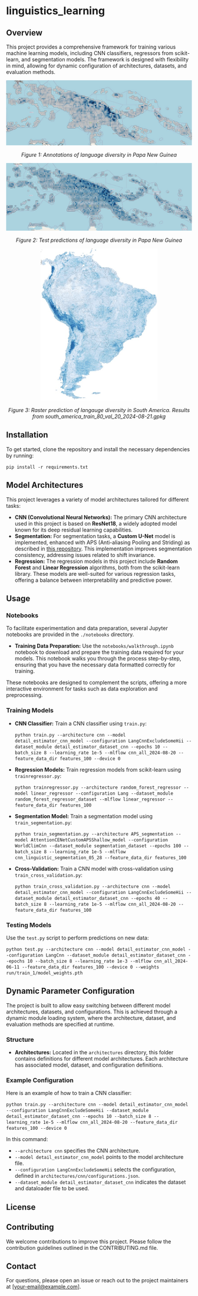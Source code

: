 # linguistics_learning

## Overview

This project provides a comprehensive framework for training various machine learning models, including CNN classifiers, regressors from scikit-learn, and segmentation models. The framework is designed with flexibility in mind, allowing for dynamic configuration of architectures, datasets, and evaluation methods.



<div style="text-align: center;">     <img src="plots/raster_annotations_papa_new_guinea.jpg" alt="Description of image" style="zoom:50%;" />     <p style="font-style: italic; font-size: 14px;">Figure 1: Annotations of language diversity in Papa New Guinea</p> </div>

<div style="text-align: center;">     <img src="plots/raster_predictions_papa_new_guinea.jpg" alt="Description of image" style="zoom:50%;" />     <p style="font-style: italic; font-size: 14px;">Figure 2: Test predictions of language diversity in Papa New Guinea</p> </div>

<div style="text-align: center;">     <img src="plots/south_america_prediction.jpg" alt="Description of image" style="zoom:60%;" />     <p style="font-style: italic; font-size: 14px;">Figure 3: Raster prediction of langauge diversity in South America. Results from south_america_train_80_val_20_2024-08-21.gpkg</p> </div>

## Installation

To get started, clone the repository and install the necessary dependencies by running:

```
pip install -r requirements.txt
```

## Model Architectures

This project leverages a variety of model architectures tailored for different tasks:

- **CNN (Convolutional Neural Networks):**
  The primary CNN architecture used in this project is based on **ResNet18**, a widely adopted model known for its deep residual learning capabilities.
- **Segmentation:**
  For segmentation tasks, a **Custom U-Net** model is implemented, enhanced with APS (Anti-aliasing Pooling and Striding) as described in [this repository](https://github.com/achaman2/truly_shift_invariant_cnns). This implementation improves segmentation consistency, addressing issues related to shift invariance.
- **Regression:**
  The regression models in this project include **Random Forest** and **Linear Regression** algorithms, both from the scikit-learn library. These models are well-suited for various regression tasks, offering a balance between interpretability and predictive power.

## Usage

### Notebooks

To facilitate experimentation and data preparation, several Jupyter notebooks are provided in the `./notebooks` directory.

- **Training Data Preparation:**
  Use the `notebooks/walkthrough.ipynb` notebook to download and prepare the training data required for your models. This notebook walks you through the process step-by-step, ensuring that you have the necessary data formatted correctly for training.

These notebooks are designed to complement the scripts, offering a more interactive environment for tasks such as data exploration and preprocessing.

### Training Models

- **CNN Classifier:**
  Train a CNN classifier using `train.py`:

  ```
  python train.py --architecture cnn --model detail_estimator_cnn_model --configuration LangCnnExcludeSomeHii --dataset_module detail_estimator_dataset_cnn --epochs 10 --batch_size 8 --learning_rate 1e-5 --mlflow cnn_all_2024-08-20 --feature_data_dir features_100 --device 0
  ```

- **Regression Models:**
  Train regression models from scikit-learn using `trainregressor.py`:

  ```
  python trainregressor.py --architecture random_forest_regressor --model linear_regressor --configuration Lang --dataset_module random_forest_regressor_dataset --mlflow linear_regressor --feature_data_dir features_100
  ```

- **Segmentation Model:**
  Train a segmentation model using `train_segmentation.py`:

  ```
  python train_segmentation.py --architecture APS_segmentation --model AttentionCENetCustomAPSShallow_model --configuration WorldClimCnn --dataset_module segmentation_dataset --epochs 100 --batch_size 8 --learning_rate 1e-5 --mlflow cnn_linguistic_segmentation_05_28 --feature_data_dir features_100
  ```

- **Cross-Validation:**
  Train a CNN model with cross-validation using `train_cross_validation.py`:

  ```
  python train_cross_validation.py --architecture cnn --model detail_estimator_cnn_model --configuration LangCnnExcludeSomeHii --dataset_module detail_estimator_dataset_cnn --epochs 40 --batch_size 8 --learning_rate 1e-5 --mlflow cnn_all_2024-08-20 --feature_data_dir features_100
  ```

### Testing Models

Use the `test.py` script to perform predictions on new data:

```
python test.py --architecture cnn --model detail_estimator_cnn_model --configuration LangCnn --dataset_module detail_estimator_dataset_cnn --epochs 10 --batch_size 8 --learning_rate 1e-3 --mlflow cnn_all_2024-06-11 --feature_data_dir features_100 --device 0 --weights run/train_1/model_weights.pth
```

## Dynamic Parameter Configuration

The project is built to allow easy switching between different model architectures, datasets, and configurations. This is achieved through a dynamic module loading system, where the architecture, dataset, and evaluation methods are specified at runtime.

### Structure

- **Architectures:**
  Located in the `architectures` directory, this folder contains definitions for different model architectures. Each architecture has associated model, dataset, and configuration definitions.

### Example Configuration

Here is an example of how to train a CNN classifier:

```
python train.py --architecture cnn --model detail_estimator_cnn_model --configuration LangCnnExcludeSomeHii --dataset_module detail_estimator_dataset_cnn --epochs 10 --batch_size 8 --learning_rate 1e-5 --mlflow cnn_all_2024-08-20 --feature_data_dir features_100 --device 0
```

In this command:

- `--architecture cnn` specifies the CNN architecture.
- `--model detail_estimator_cnn_model` points to the model architecture file.
- `--configuration LangCnnExcludeSomeHii` selects the configuration, defined in `architectures/cnn/configurations.json`.
- `--dataset_module detail_estimator_dataset_cnn` indicates the dataset and dataloader file to be used.

## License



## Contributing

We welcome contributions to improve this project. Please follow the contribution guidelines outlined in the CONTRIBUTING.md file.

## Contact

For questions, please open an issue or reach out to the project maintainers at [your-email@example.com].
